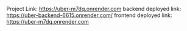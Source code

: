 Project Link: https://uber-m7dq.onrender.com
backend deployed link: https://uber-backend-6615.onrender.com/
frontend deployed link: https://uber-m7dq.onrender.com

